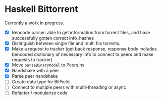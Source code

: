 Haskell Bittorrent
==========

Currently a work in progress. 

- [x] Bencode parser: able to get information from torrent files, and have successfully gotten correct info_hashes
- [x] Distinguish between single file and multi file torrents.
- [x] Make a request to tracker (get back response, response body includes bencoded dictionary of necessary info to connect to peers and make requests to tracker)
- [x] Move ```parseBinaryModel``` to Peers.hs
- [x] Handshake with a peer
- [x] Parse peer handshake
- [ ] Create data type for BitField
- [ ] Connect to multiple peers with multi-threading or async
- [ ] Refactor / modularize code
